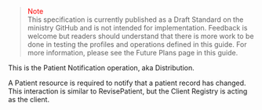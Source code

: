 ><span style="color:red">Note</span><br>This specification is currently published as a Draft Standard on the ministry GitHub and is not intended for implementation. Feedback is welcome but readers should understand that there is more work to be done in testing the profiles and operations defined in this guide. For more information, please see the Future Plans page in this guide.

This is the Patient Notification operation, aka Distribution.

A Patient resource is required to notify that a patient record has changed.  This interaction is similar to RevisePatient, but the Client Registry is acting as the client.  



